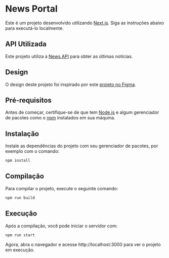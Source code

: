 # News Portal

Este é um projeto desenvolvido utilizando [Next.js](https://nextjs.org/). Siga as instruções abaixo para executá-lo localmente.

## API Utilizada

Este projeto utiliza a [News API](https://newsapi.org/) para obter as últimas notícias.

## Design

O design deste projeto foi inspirado por este [projeto no Figma](https://www.figma.com/community/file/1012997791904715053/news-portal).

## Pré-requisitos

Antes de começar, certifique-se de que tem [Node.js](https://nodejs.org/) e algum gerenciador de pacotes como o [npm](https://www.npmjs.com/) instalados em sua máquina.

## Instalação

Instale as dependências do projeto com seu gerenciador de pacotes, por exemplo com o comando:

```bash
npm install
```

## Compilação
Para compilar o projeto, execute o seguinte comando:
```bash
npm run build
```

## Execução
Após a compilação, você pode iniciar o servidor com:
```bash
npm run start
```

Agora, abra o navegador e acesse http://localhost:3000 para ver o projeto em execução.